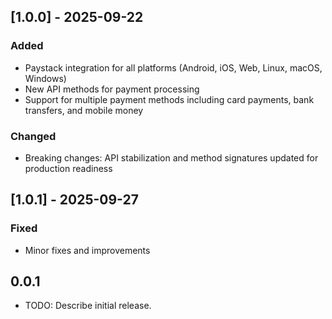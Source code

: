 ## [1.0.0] - 2025-09-22

### Added
- Paystack integration for all platforms (Android, iOS, Web, Linux, macOS, Windows)
- New API methods for payment processing
- Support for multiple payment methods including card payments, bank transfers, and mobile money

### Changed
- Breaking changes: API stabilization and method signatures updated for production readiness

## [1.0.1] - 2025-09-27

### Fixed
- Minor fixes and improvements

## 0.0.1

* TODO: Describe initial release.

